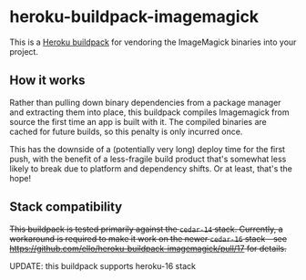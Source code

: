 heroku-buildpack-imagemagick
=================================

This is a [Heroku buildpack](http://devcenter.heroku.com/articles/buildpacks) for vendoring the ImageMagick binaries into your project.

## How it works
Rather than pulling down binary dependencies from a package manager and extracting them into place, this buildpack compiles Imagemagick from source the first time an app is built with it. The compiled binaries are cached for future builds, so this penalty is only incurred once.

This has the downside of a (potentially very long) deploy time for the first push, with the benefit of a less-fragile build product that's somewhat less likely to break due to platform and dependency shifts. Or at least, that's the hope!

## Stack compatibility
~~This buildpack is tested primarily against the `cedar-14` stack. Currently, a workaround is required to make it work on the newer `cedar-16` stack - see https://github.com/ello/heroku-buildpack-imagemagick/pull/17 for details.~~

UPDATE: this buildpack supports heroku-16 stack
